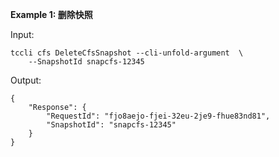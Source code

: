 **Example 1: 删除快照**



Input: 

```
tccli cfs DeleteCfsSnapshot --cli-unfold-argument  \
    --SnapshotId snapcfs-12345
```

Output: 
```
{
    "Response": {
        "RequestId": "fjo8aejo-fjei-32eu-2je9-fhue83nd81",
        "SnapshotId": "snapcfs-12345"
    }
}
```

